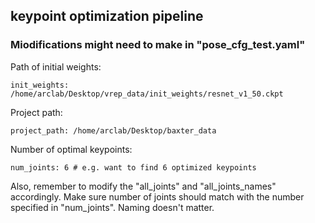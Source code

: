 ## keypoint optimization pipeline

### Miodifications might need to make in "pose_cfg_test.yaml"

Path of initial weights:
```
init_weights: /home/arclab/Desktop/vrep_data/init_weights/resnet_v1_50.ckpt
```
Project path:
```
project_path: /home/arclab/Desktop/baxter_data
```
Number of optimal keypoints:
```
num_joints: 6 # e.g. want to find 6 optimized keypoints
```
Also, remember to modify the "all_joints" and "all_joints_names" accordingly. Make sure number of joints should match with the number specified in "num_joints". Naming doesn't matter.
